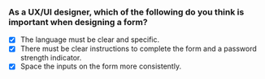 ### As a UX/UI designer, which of the following do you think is important when designing a form?

- [x] The language must be clear and specific.
- [x] There must be clear instructions to complete the form and a password strength indicator.
- [x] ​Space the inputs on the form more consistently​.
